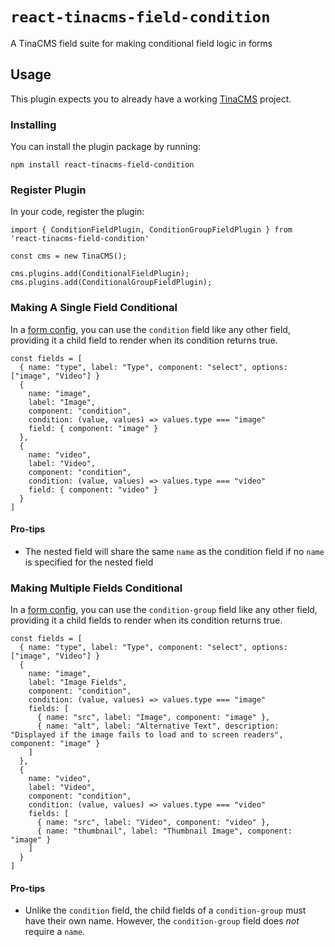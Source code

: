 # `react-tinacms-field-condition`

A TinaCMS field suite for making conditional field logic in forms

## Usage

This plugin expects you to already have a working [TinaCMS](https://tinacms.org) project.

### Installing

You can install the plugin package by running:

```
npm install react-tinacms-field-condition
```

### Register Plugin

In your code, register the plugin:

```
import { ConditionFieldPlugin, ConditionGroupFieldPlugin } from 'react-tinacms-field-condition'

const cms = new TinaCMS();

cms.plugins.add(ConditionalFieldPlugin);
cms.plugins.add(ConditionalGroupFieldPlugin);
```

### Making A Single Field Conditional

In a [form config](https://tina.io/docs/plugins/forms/), you can use the `condition` field like any other field, providing it a child field to render when its condition returns true.

```
const fields = [
  { name: "type", label: "Type", component: "select", options: ["image", "Video"] }
  { 
    name: "image", 
    label: "Image", 
    component: "condition",
    condition: (value, values) => values.type === "image"
    field: { component: "image" }
  },
  { 
    name: "video", 
    label: "Video", 
    component: "condition",
    condition: (value, values) => values.type === "video"
    field: { component: "video" }
  }
]
```

#### Pro-tips

- The nested field will share the same `name` as the condition field if no `name` is specified for the nested field

### Making Multiple Fields Conditional

In a [form config](https://tina.io/docs/plugins/forms/), you can use the `condition-group` field like any other field, providing it a child fields to render when its condition returns true.

```
const fields = [
  { name: "type", label: "Type", component: "select", options: ["image", "Video"] }
  { 
    name: "image", 
    label: "Image Fields", 
    component: "condition",
    condition: (value, values) => values.type === "image"
    fields: [
      { name: "src", label: "Image", component: "image" },
      { name: "alt", label: "Alternative Text", description: "Displayed if the image fails to load and to screen readers", component: "image" }
    ]
  },
  { 
    name: "video", 
    label: "Video", 
    component: "condition",
    condition: (value, values) => values.type === "video"
    fields: [
      { name: "src", label: "Video", component: "video" },
      { name: "thumbnail", label: "Thumbnail Image", component: "image" }
    ]
  }
]
```

#### Pro-tips

- Unlike the `condition` field, the child fields of a `condition-group` must have their own name. However, the `condition-group` field does _not_ require a `name`.
